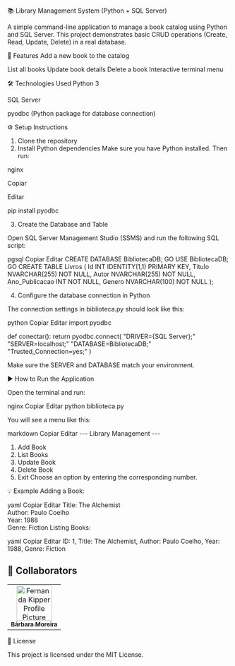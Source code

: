 📚 Library Management System (Python + SQL Server)

A simple command-line application to manage a book catalog using Python and SQL Server.
This project demonstrates basic CRUD operations (Create, Read, Update, Delete) in a real database.

📌 Features
Add a new book to the catalog

List all books
Update book details
Delete a book
Interactive terminal menu

🛠️ Technologies Used
Python 3

SQL Server

pyodbc (Python package for database connection)

⚙️ Setup Instructions
1. Clone the repository
2. Install Python dependencies
Make sure you have Python installed. Then run:

nginx

Copiar

Editar

pip install pyodbc

3. Create the Database and Table
   
Open SQL Server Management Studio (SSMS) and run the following SQL script:

pgsql
Copiar
Editar
CREATE DATABASE BibliotecaDB;
GO
USE BibliotecaDB;
GO
CREATE TABLE Livros (
    Id INT IDENTITY(1,1) PRIMARY KEY,
    Titulo NVARCHAR(255) NOT NULL,
    Autor NVARCHAR(255) NOT NULL,
    Ano_Publicacao INT NOT NULL,
    Genero NVARCHAR(100) NOT NULL
);

4. Configure the database connection in Python
   
The connection settings in biblioteca.py should look like this:

python
Copiar
Editar
import pyodbc

def conectar():
    return pyodbc.connect(
        "DRIVER={SQL Server};"
        "SERVER=localhost;"
        "DATABASE=BibliotecaDB;"
        "Trusted_Connection=yes;"
    )
    
Make sure the SERVER and DATABASE match your environment.

▶️ How to Run the Application

Open the terminal and run:

nginx
Copiar
Editar
python biblioteca.py

You will see a menu like this:

markdown
Copiar
Editar
--- Library Management ---
1. Add Book
2. List Books
3. Update Book
4. Delete Book
5. Exit
Choose an option by entering the corresponding number.

💡 Example
Adding a Book:

yaml
Copiar
Editar
Title: The Alchemist  
Author: Paulo Coelho  
Year: 1988  
Genre: Fiction
Listing Books:

yaml
Copiar
Editar
ID: 1, Title: The Alchemist, 
Author: Paulo Coelho,
Year: 1988,
Genre: Fiction

<h2 id="colab">🤝 Collaborators</h2>



<table>
  <tr>
    <td align="center">
      <a href="#">
        <img src="https://github.com/user-attachments/assets/8671fac6-0dbc-49ee-829c-8888ccf8597a" width="80px;" alt="Fernanda Kipper Profile Picture"/><br>
        <sub>
          <b>Bárbara Moreira</b>
        </sub>
      </a>
    </td>
  </tr>
</table>

📄 License

This project is licensed under the MIT License.

